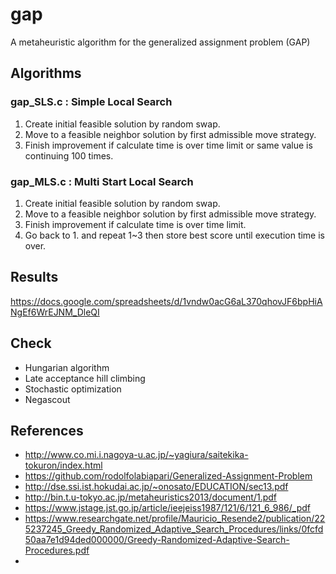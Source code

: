 # gap
A metaheuristic algorithm for the generalized assignment problem (GAP)


## Algorithms

### gap_SLS.c : Simple Local Search
1. Create initial feasible solution by random swap.
2. Move to a feasible neighbor solution by first admissible move strategy.
3. Finish improvement if calculate time is over time limit or same value is continuing 100 times.

### gap_MLS.c : Multi Start Local Search
1. Create initial feasible solution by random swap.
2. Move to a feasible neighbor solution by first admissible move strategy.
3. Finish improvement if calculate time is over time limit.
4. Go back to 1. and repeat 1~3 then store best score until execution time is over.


## Results
https://docs.google.com/spreadsheets/d/1vndw0acG6aL370qhovJF6bpHiANgEf6WrEJNM_DleQI

## Check
- Hungarian algorithm
- Late acceptance hill climbing
- Stochastic optimization
- Negascout 

## References
- http://www.co.mi.i.nagoya-u.ac.jp/~yagiura/saitekika-tokuron/index.html
- https://github.com/rodolfolabiapari/Generalized-Assignment-Problem
- http://dse.ssi.ist.hokudai.ac.jp/~onosato/EDUCATION/sec13.pdf
- http://bin.t.u-tokyo.ac.jp/metaheuristics2013/document/1.pdf
- https://www.jstage.jst.go.jp/article/ieejeiss1987/121/6/121_6_986/_pdf
- https://www.researchgate.net/profile/Mauricio_Resende2/publication/225237245_Greedy_Randomized_Adaptive_Search_Procedures/links/0fcfd50aa7e1d94ded000000/Greedy-Randomized-Adaptive-Search-Procedures.pdf
- 
